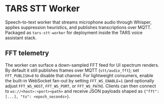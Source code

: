 # TARS STT Worker

Speech-to-text worker that streams microphone audio through Whisper, applies suppression heuristics, and publishes transcriptions over MQTT. Packaged as `tars-stt-worker` for deployment inside the TARS voice assistant stack.

## FFT telemetry

The worker can surface a down-sampled FFT feed for UI spectrum renders. By default it still publishes frames over MQTT (`stt/audio_fft`); set `FFT_PUBLISH=0` to disable that channel. For lightweight consumers, enable the built-in WebSocket fan-out by setting `FFT_WS_ENABLE=1` (and optionally adjust `FFT_WS_HOST`, `FFT_WS_PORT`, or `FFT_WS_PATH`). Clients can then connect to `ws://<host>:<port><path>` and receive JSON payloads shaped as `{"fft": [...], "ts": <epoch_seconds>}`.
